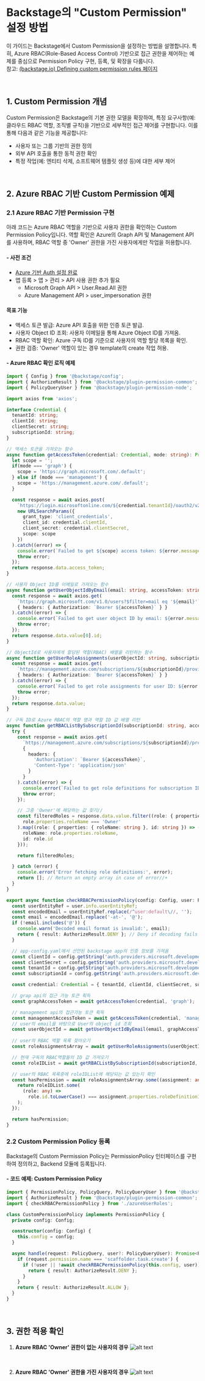 # Backstage의 "Custom Permission" 설정 방법
이 가이드는 Backstage에서 Custom Permission을 설정하는 방법을 설명합니다. 특히, Azure RBAC(Role-Based Access Control) 기반으로 접근 권한을 제어하는 예제를 중심으로 Permission Policy 구현, 등록, 및 확장을 다룹니다. <br>
참고: [(backstage.io) Defining custom permission rules 페이지](https://backstage.io/docs/permissions/custom-rules)

<br>

## 1. Custom Permission 개념
Custom Permission은 Backstage의 기본 권한 모델을 확장하여, 특정 요구사항(예: 클라우드 RBAC 역할, 조직별 규칙)을 기반으로 세부적인 접근 제어를 구현합니다. 이를 통해 다음과 같은 기능을 제공합니다:

- 사용자 또는 그룹 기반의 권한 정의
- 외부 API 호출을 통한 동적 권한 확인
- 특정 작업(예: 엔티티 삭제, 소프트웨어 템플릿 생성 등)에 대한 세부 제어

<br>

## 2. Azure RBAC 기반 Custom Permission 예제
### 2.1 Azure RBAC 기반 Permission 구현
아래 코드는 Azure RBAC 역할을 기반으로 사용자 권한을 확인하는 Custom Permission Policy입니다. 역할 확인은 Azure의 Graph API 및 Management API를 사용하며, RBAC 역할 중 'Owner' 권한을 가진 사용자에게만 작업을 허용합니다.

#### - 사전 조건
  * [Azure 기반 Auth 설정 완료](https://backstage.io/docs/auth/microsoft/provider)
  * 앱 등록 > 앱 > 관리 > API 사용 권한 추가 필요
    * Microsoft Graph API > User.Read.All 권한
    * Azure Management API > user_impersonation 권한

#### 목표 기능
  - 액세스 토큰 발급: Azure API 호출을 위한 인증 토큰 발급.
  - 사용자 Object ID 조회: 사용자 이메일을 통해 Azure Object ID를 가져옴.
  - RBAC 역할 확인: Azure 구독 ID를 기준으로 사용자의 역할 할당 목록을 확인.
  - 권한 검증: 'Owner' 역할이 있는 경우 template의 create 작업 허용.


#### - Azure RBAC 확인 로직 예제
```typescript
import { Config } from '@backstage/config';
import { AuthorizeResult } from '@backstage/plugin-permission-common';
import { PolicyQueryUser } from '@backstage/plugin-permission-node';

import axios from 'axios';

interface Credential {
  tenantId: string;
  clientId: string;
  clientSecret: string;
  subscriptionId: string;
}

// 액세스 토큰을 가져오는 함수
async function getAccessToken(credential: Credential, mode: string): Promise<string> {
  let scope = '';
  if(mode === 'graph') {
    scope = 'https://graph.microsoft.com/.default';
  } else if (mode === 'management') {
    scope = 'https://management.azure.com/.default';
  }

  const response = await axios.post(
    `https://login.microsoftonline.com/${credential.tenantId}/oauth2/v2.0/token`,
    new URLSearchParams({
      grant_type: 'client_credentials',
      client_id: credential.clientId,
      client_secret: credential.clientSecret,
      scope: scope
    })
  ).catch((error) => {
    console.error(`Failed to get ${scope} access token: ${error.message}`);
    throw error;
  });
  return response.data.access_token;
}

// 사용자 Object ID를 이메일로 가져오는 함수
async function getUserObjectIdByEmail(email: string, accessToken: string): Promise<string> {
  const response = await axios.get(
    `https://graph.microsoft.com/v1.0/users?$filter=mail eq '${email}'`,
    { headers: { Authorization: `Bearer ${accessToken}` } }
  ).catch((error) => {
    console.error(`Failed to get user object ID by email: ${error.message}`);
    throw error;
  });
  return response.data.value[0].id;
}

// ObjectId로 사용자에게 할당된 역할(RBAC) 배열을 리턴하는 함수
async function getUserRoleAssignments(userObjectId: string, subscriptionId: string, accessToken: string) {
  const response = await axios.get(
    `https://management.azure.com/subscriptions/${subscriptionId}/providers/Microsoft.Authorization/roleAssignments?api-version=2022-04-01&$filter=principalId eq '${userObjectId}'`,
    { headers: { Authorization: `Bearer ${accessToken}` } }
  ).catch((error) => {
    console.error(`Failed to get role assignments for user ID: ${error.message}`);
    throw error;
  });
  return response.data.value;
}

// 구독 ID로 Azure RBAC의 역할 명과 역할 ID 값 배열 리턴
async function getRBACListBySubscriptionId(subscriptionId: string, accessToken: string) {
  try {
    const response = await axios.get(
      `https://management.azure.com/subscriptions/${subscriptionId}/providers/Microsoft.Authorization/roleDefinitions?api-version=2022-04-01`,
      {
        headers: {
          'Authorization': `Bearer ${accessToken}`,
          'Content-Type': 'application/json'
        }
      }
    ).catch((error) => {
      console.error(`Failed to get role definitions for subscription ID: ${error.message}`);
      throw error;
    });

    // 그중 'Owner'에 해당하는 값 찾기//
    const filteredRoles = response.data.value.filter((role: { properties: { roleName: string } }) =>
      role.properties.roleName === 'Owner'
    ).map((role: { properties: { roleName: string }, id: string }) => ({
      roleName: role.properties.roleName,
      id: role.id
    }));

    return filteredRoles;

  } catch (error) {
    console.error('Error fetching role definitions:', error);
    return []; // Return an empty array in case of error//+
  }
}

export async function checkRBACPermissionPolicy(config: Config, user: PolicyQueryUser, ) {
  const userEntityRef = user.info.userEntityRef;
  const encodedEmail = userEntityRef.replace(/^user:default\//, '');
  const email = encodedEmail.replace('-at-', '@');
  if (!email.includes('@')) {
    console.warn('Decoded email format is invalid:', email);
    return { result: AuthorizeResult.DENY }; // Deny if decoding fails
  }

  // app-config.yaml에서 선언된 backstage app의 인증 정보를 가져옴
  const clientId = config.getString('auth.providers.microsoft.development.clientId');
  const clientSecret = config.getString('auth.providers.microsoft.development.clientSecret');
  const tenantId = config.getString('auth.providers.microsoft.development.tenantId');
  const subscriptionId = config.getString('auth.providers.microsoft.development.subscriptionId');

  const credential: Credential = { tenantId, clientId, clientSecret, subscriptionId };

  // grap api의 접근 가능 토큰 획득
  const graphAccessToken = await getAccessToken(credential, 'graph');

  // management api의 접근가능 토큰 획득
  const managementAccessToken = await getAccessToken(credential, 'management');
  // user의 email을 바탕으로 User의 object id 조회
  const userObjectId = await getUserObjectIdByEmail(email, graphAccessToken);
  
  // user의 RBAC 역할 목록 찾아오기
  const roleAssignmentsArray = await getUserRoleAssignments(userObjectId, subscriptionId, managementAccessToken);

  // 현재 구독의 RBAC역할들의 ID 값 가져오기
  const roleIDList = await getRBACListBySubscriptionId(subscriptionId, managementAccessToken);

  // user의 RBAC 목록중에 roleIDList에 해당되는 값 있는지 확인
  const hasPermission = await roleAssignmentsArray.some((assignment: any) => {
    return roleIDList.some(
      (role: any) =>
        role.id.toLowerCase() === assignment.properties.roleDefinitionId.toLowerCase()
    );
  });

  return hasPermission;
}
```

### 2.2 Custom Permission Policy 등록 
Backstage의 Custom Permission Policy는 PermissionPolicy 인터페이스를 구현하여 정의하고, Backend 모듈에 등록됩니다.

#### - 코드 예제: Custom Permission Policy
```typescript
import { PermissionPolicy, PolicyQuery, PolicyQueryUser } from '@backstage/plugin-permission-node';
import { AuthorizeResult } from '@backstage/plugin-permission-common';
import { checkRBACPermissionPolicy } from './azureUserRoles';

class CustomPermissionPolicy implements PermissionPolicy {
  private config: Config;

  constructor(config: Config) {
    this.config = config;
  }

  async handle(request: PolicyQuery, user?: PolicyQueryUser): Promise<PolicyDecision> {
    if (request.permission.name === 'scaffolder.task.create') {
      if (!user || !await checkRBACPermissionPolicy(this.config, user)) {
        return { result: AuthorizeResult.DENY };
      }
    }
    return { result: AuthorizeResult.ALLOW };
  }
}
```

<br>


## 3. 권한 적용 확인

1. **Azure RBAC 'Owner' 권한이 없는 사용자의 경우**
![alt text](./images/non-permission.png)

<br>

2. **Azure RBAC 'Owner' 권한을 가진 사용자의 경우**
![alt text](./images/rbac-permission.png)